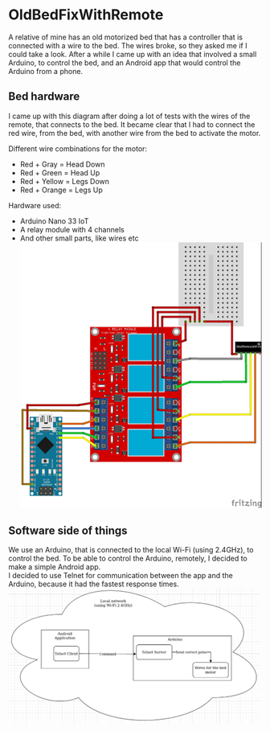 # OldBedFixWithRemote
A relative of mine has an old motorized bed that has a controller that is connected with a wire to the bed. The wires broke, so they asked me if I could take a look. After a while I came up with an idea that involved a small Arduino, to control the bed, and an Android app
 that would control the Arduino from a phone.

## Bed hardware
I came up with this diagram after doing a lot of tests with the wires of the remote, that connects to the bed. It became clear that I had to connect the red wire, from the bed, with another wire from the bed to activate the motor.

Different wire combinations for the motor:
- Red + Gray = Head Down
- Red + Green = Head Up
- Red + Yellow = Legs Down
- Red + Orange = Legs Up

Hardware used:
- Arduino Nano 33 IoT
- A relay module with 4 channels
- And other small parts, like wires etc
</br><img src="https://raw.githubusercontent.com/tycho-mertens/OldBedFixWithRemote/main/Hardware%20Diagram.jpg" width="500em"/>

## Software side of things
We use an Arduino, that is connected to the local Wi-Fi (using 2.4GHz), to control the bed. To be able to control the Arduino, remotely, I decided to make a simple Android app. 
</br>I decided to use Telnet for communication between the app and the Arduino, because it had the fastest response times.
</br><img src="https://raw.githubusercontent.com/tycho-mertens/OldBedFixWithRemote/main/Software_Diagram.png" width="500em"/>
